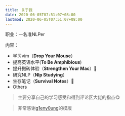 ```yaml
---
title: 关于我
date: 2020-06-05T07:51:07+08:00
lastmod: 2020-06-05T07:51:07+08:00
---
```

职业：一名准NLPer

内容：

- 学习vim（**Drop Your Mouse**）
- 提高英语水平(**To Be Amphibious**)
- 提升搬砖体验（**Strengthen Your Mac**）:muscle:
- 研究NLP（**Nlp Studying**）
- 生存笔记（**Survival Notes**）:ledger:
- Others

> 主要分享自己的学习感受和得到评论区大佬的指点:yum:

> 非常感谢[g1eny0ung](https://g1eny0ung.site/)的模版

